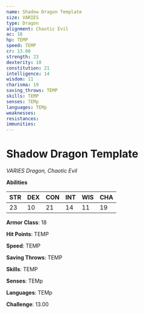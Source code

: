 ```yaml
---
name: Shadow Dragon Template
size: VARIES
type: Dragon
alignment: Chaotic Evil
ac: 18
hp: TEMP
speed: TEMP
cr: 13.00
strength: 23
dexterity: 10
constitution: 21
intelligence: 14
wisdom: 11
charisma: 19
saving_throws: TEMP
skills: TEMP
senses: TEMp
languages: TEMp
weaknesses:
resistances:
immunities:
---
```


# Shadow Dragon Template

*VARIES Dragon, Chaotic Evil*

**Abilities**

| STR | DEX | CON | INT | WIS | CHA |
| --- | --- | --- | --- | --- | --- |
| 23 | 10 | 21 | 14 | 11 | 19 |

**Armor Class**: 18

**Hit Points**: TEMP

**Speed**: TEMP

**Saving Throws**: TEMP

**Skills**: TEMP

**Senses**: TEMp

**Languages**: TEMp

**Challenge**: 13.00

